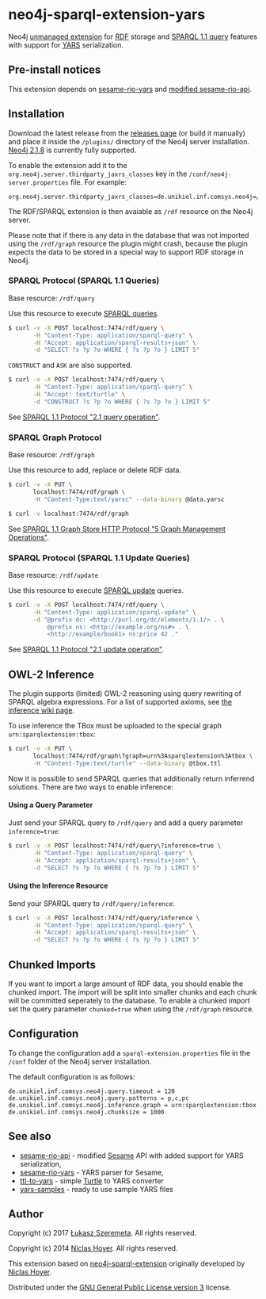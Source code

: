 # neo4j-sparql-extension-yars

Neo4j [unmanaged extension](http://docs.neo4j.org/chunked/stable/server-unmanaged-extensions.html)
for [RDF](http://www.w3.org/TR/rdf-primer/) storage and
[SPARQL 1.1 query](http://www.w3.org/TR/sparql11-protocol/) features with support for [YARS](https://www.researchgate.net/publication/309695477_RDF_Data_in_Property_Graph_Model) serialization.

## Pre-install notices

This extension depends on [sesame-rio-yars](https://github.com/lszeremeta/sesame-rio-yars) and [modified sesame-rio-api](https://github.com/lszeremeta/sesame-rio-api).

## Installation

Download the latest release from the [releases page](https://github.com/lszeremeta/neo4j-sparql-extension-yars/releases) (or build it manually) and place it
inside the `/plugins/` directory of the Neo4j server installation. [Neo4j 2.1.8](http://info.neo4j.com/download-thanks.html?edition=community&release=2.1.8&flavour=unix) is currently fully supported.

To enable the extension add it to the
`org.neo4j.server.thirdparty_jaxrs_classes` key in the
`/conf/neo4j-server.properties` file. For example:

```
org.neo4j.server.thirdparty_jaxrs_classes=de.unikiel.inf.comsys.neo4j=/rdf
```

The RDF/SPARQL extension is then avaiable as `/rdf` resource on the
Neo4j server.

Please note that if there is any data in the database that
was not imported using the `/rdf/graph` resource the plugin might crash,
because the plugin expects the data to be stored in a special way to
support RDF storage in Neo4j.

### SPARQL Protocol (SPARQL 1.1 Queries)

Base resource: `/rdf/query`

Use this resource to execute [SPARQL queries](http://www.w3.org/TR/sparql11-query/).

```bash
$ curl -v -X POST localhost:7474/rdf/query \
       -H "Content-Type: application/sparql-query" \
       -H "Accept: application/sparql-results+json" \
       -d "SELECT ?s ?p ?o WHERE { ?s ?p ?o } LIMIT 5"
```

`CONSTRUCT` and `ASK` are also supported.

```bash
$ curl -v -X POST localhost:7474/rdf/query \
       -H "Content-Type: application/sparql-query" \
       -H "Accept: text/turtle" \
       -d "CONSTRUCT ?s ?p ?o WHERE { ?s ?p ?o } LIMIT 5"
```

See [SPARQL 1.1 Protocol "2.1 query operation"](http://www.w3.org/TR/sparql11-protocol/#query-operation).

### SPARQL Graph Protocol

Base resource: `/rdf/graph`

Use this resource to add, replace or delete RDF data.

```bash
$ curl -v -X PUT \
       localhost:7474/rdf/graph \
       -H "Content-Type:text/yarsc" --data-binary @data.yarsc
```

```bash
$ curl -v localhost:7474/rdf/graph
```

See [SPARQL 1.1 Graph Store HTTP Protocol "5 Graph Management Operations"](http://www.w3.org/TR/sparql11-http-rdf-update/#graph-management).

### SPARQL Protocol (SPARQL 1.1 Update Queries)

Base resource: `/rdf/update`

Use this resource to execute [SPARQL update](http://www.w3.org/TR/sparql11-update/) queries.

```bash
$ curl -v -X POST localhost:7474/rdf/query \
       -H "Content-Type: application/sparql-update" \
       -d "@prefix dc: <http://purl.org/dc/elements/1.1/> . \
           @prefix ns: <http://example.org/ns#> . \
           <http://example/book1> ns:price 42 ."
```

See [SPARQL 1.1 Protocol "2.1 update operation"](http://www.w3.org/TR/sparql11-protocol/#update-operation).

## OWL-2 Inference

The plugin supports (limited) OWL-2 reasoning using query rewriting of SPARQL
algebra expressions. For a list of supported axioms, see
[the inference wiki page](https://github.com/niclashoyer/neo4j-sparql-extension/wiki/Inference).

To use inference the TBox must be uploaded to the special graph
`urn:sparqlextension:tbox`:

```bash
$ curl -v -X PUT \
       localhost:7474/rdf/graph\?graph=urn%3Asparqlextension%3Atbox \
       -H "Content-Type:text/turtle" --data-binary @tbox.ttl
```

Now it is possible to send SPARQL queries that additionally return
inferrend solutions. There are two ways to enable inference:

#### Using a Query Parameter

Just send your SPARQL query to `/rdf/query` and add a query parameter
`inference=true`:

```bash
$ curl -v -X POST localhost:7474/rdf/query\?inference=true \
       -H "Content-Type: application/sparql-query" \
       -H "Accept: application/sparql-results+json" \
       -d "SELECT ?s ?p ?o WHERE { ?s ?p ?o } LIMIT 5"
```

#### Using the Inference Resource

Send your SPARQL query to `/rdf/query/inference`:

```bash
$ curl -v -X POST localhost:7474/rdf/query/inference \
       -H "Content-Type: application/sparql-query" \
       -H "Accept: application/sparql-results+json" \
       -d "SELECT ?s ?p ?o WHERE { ?s ?p ?o } LIMIT 5"
```

## Chunked Imports

If you want to import a large amount of RDF data, you should enable the
chunked import. The import will be split into smaller chunks and each chunk
will be committed seperately to the database. To enable a chunked import
set the query parameter `chunked=true` when using the `/rdf/graph` resource.

## Configuration

To change the configuration add a `sparql-extension.properties` file in the
`/conf` folder of the Neo4j server installation.

The default configuration is as follows:

```
de.unikiel.inf.comsys.neo4j.query.timeout = 120
de.unikiel.inf.comsys.neo4j.query.patterns = p,c,pc
de.unikiel.inf.comsys.neo4j.inference.graph = urn:sparqlextension:tbox
de.unikiel.inf.comsys.neo4j.chunksize = 1000
```

## See also
* [sesame-rio-api](https://github.com/lszeremeta/sesame-rio-yars) - modified [Sesame](https://bitbucket.org/openrdf/sesame) API with added support for YARS serialization,
* [sesame-rio-yars](https://github.com/lszeremeta/sesame-rio-api) - YARS parser for Sesame,
* [ttl-to-yars](https://github.com/lszeremeta/ttl-to-yars) - simple [Turtle](https://www.w3.org/TR/turtle/) to YARS converter
* [yars-samples](https://github.com/lszeremeta/yars-samples) - ready to use sample YARS files

## Author
Copyright (c) 2017 [Łukasz Szeremeta](https://github.com/lszeremeta). All rights reserved.

Copyright (c) 2014 [Niclas Hoyer](https://github.com/niclashoyer). All rights reserved.

This extension based on [neo4j-sparql-extension](https://github.com/niclashoyer/neo4j-sparql-extension) originally developed by [Niclas Hoyer](https://github.com/niclashoyer).

Distributed under the [GNU General Public License version 3](https://github.com/lszeremeta/neo4j-sparql-extension-yars/blob/master/LICENSE) license.
